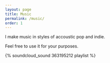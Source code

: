 ```yaml
---
layout: page
title: Music
permalink: /music/
order: 1
---
```


I make music in styles of accoustic pop and indie. 

Feel free to use it for your purposes.

{% soundcloud_sound 363195212 playlist %}